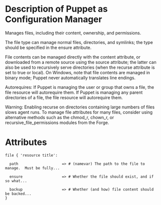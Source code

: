 # Description of Puppet as Configuration Manager

Manages files, including their content, ownership, and permissions.

The file type can manage normal files, directories, and symlinks; the type should be specified in the ensure attribute.

File contents can be managed directly with the content attribute, or downloaded from a remote source using the source attribute; the latter can also be used to recursively serve directories (when the recurse attribute is set to true or local). On Windows, note that file contents are managed in binary mode; Puppet never automatically translates line endings.

Autorequires: If Puppet is managing the user or group that owns a file, the file resource will autorequire them. If Puppet is managing any parent directories of a file, the file resource will autorequire them.

Warning: Enabling recurse on directories containing large numbers of files slows agent runs. To manage file attributes for many files, consider using alternative methods such as the chmod_r, chown_r, or recursive_file_permissions modules from the Forge.

# Attributes
```
file { 'resource title':

  path                    => # (namevar) The path to the file to manage.  Must be fully...

  ensure                  => # Whether the file should exist, and if so what...

  backup                  => # Whether (and how) file content should be backed...
}
```
